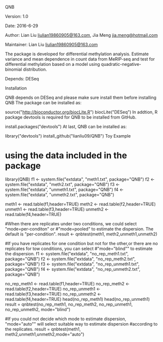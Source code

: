 QNB

Version: 1.0

Date: 2016-6-29

Author: Lian Liu liulian19860905@163.com, Jia Meng jia.meng@hotmail.com

Maintainer: Lian Liu liulian19860905@163.com

The package is developed for differential methylation analysis. Estimate variance and mean dependence in count data from MeRIP-seq and test for differential
methylation based on a model using quadratic-negative-binomial distribution.


Depends: DESeq

Installation

QNB depends on DESeq and please make sure install them before installing QNB The package can be installed as:

source("http://bioconductor.org/biocLite.R")
biocLite("DESeq")
In addtion, R package devtools is required for QNB to be installed from GitHub.

install.packages("devtools")
At last, QNB can be installed as:

library("devtools")
install_github("lianliu09/QNB")
Toy Example

# using the data included in the package
library(QNB)
f1 <- system.file("extdata", "meth1.txt", package="QNB")
f2 <- system.file("extdata", "meth2.txt", package="QNB")
f3 <- system.file("extdata", "unmeth1.txt", package="QNB")
f4 <- system.file("extdata", "unmeth2.txt", package="QNB")

meth1 <- read.table(f1,header=TRUE)
meth2 <- read.table(f2,header=TRUE)
unmeth1 <- read.table(f3,header=TRUE)
unmeth2 <- read.table(f4,header=TRUE)

#When there are replicates under two conditions, we could select "mode=per-conditon" or 
#"mode=pooled" to estimate the dispersion. The default is "per-condition". 
result <- qnbtest(meth1, meth2,unmeth1,unmeth2)

#If you have replicates for one condition but not for the other,or there are no replicates for tow conditions, you can select #"mode="blind"" to estimate the dispersion.
f1 <- system.file("extdata", "no_rep_meth1.txt", package="QNB")
f2 <- system.file("extdata", "no_rep_meth2.txt", package="QNB")
f3 <- system.file("extdata", "no_rep_unmeth1.txt", package="QNB")
f4 <- system.file("extdata", "no_rep_unmeth2.txt", package="QNB")

no_rep_meth1 <- read.table(f1,header=TRUE)
no_rep_meth2 <- read.table(f2,header=TRUE)
no_rep_unmeth1 <- read.table(f3,header=TRUE)
no_rep_unmeth2 <- read.table(f4,header=TRUE)
head(no_rep_meth1)
head(no_rep_unmeth1)
result = qnbtest(no_rep_meth1, 
                 no_rep_meth2,
                 no_rep_unmeth1,
                 no_rep_unmeth2,
                 mode="blind")

#If you could not decide which mode to estimate dispersion, "mode="auto"" will select suitable way to estimate dispersion #according to the replicates.
result = qnbtest(meth1, meth2,unmeth1,unmeth2,mode="auto")
